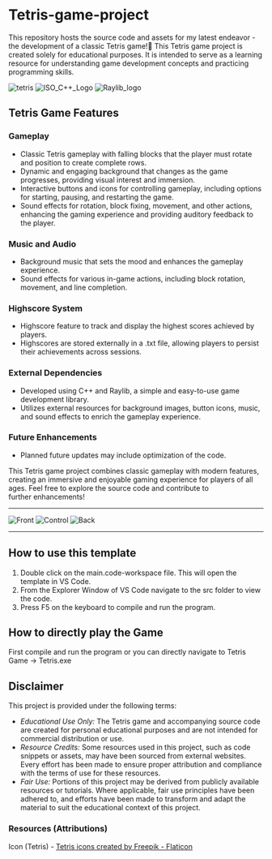 # Tetris-game-project
This repository hosts the source code and assets for my latest endeavor - the development of a classic Tetris game!🌟
This Tetris game project is created solely for educational purposes. It is intended to serve as a learning resource for understanding game development concepts and practicing programming skills.

![tetris](https://github.com/Utkarsh-Dikshit/Tetris-game-project/assets/143602487/38da4723-8a4c-4023-97b8-01eb71ed91e4) 
![ISO_C++_Logo](https://github.com/Utkarsh-Dikshit/Tetris-game-project/assets/143602487/0c901461-c7b9-49d3-90bc-a099eba06674) 
![Raylib_logo](https://github.com/Utkarsh-Dikshit/Tetris-game-project/assets/143602487/fd783c40-0989-459b-b263-d67ba7c3bb4f)

## Tetris Game Features
### Gameplay
- Classic Tetris gameplay with falling blocks that the player must rotate and position to create complete rows.
- Dynamic and engaging background that changes as the game progresses, providing visual interest and immersion.
- Interactive buttons and icons for controlling gameplay, including options for starting, pausing, and restarting the game.
- Sound effects for rotation, block fixing, movement, and other actions, enhancing the gaming experience and providing auditory feedback to the player.

### Music and Audio
- Background music that sets the mood and enhances the gameplay experience.
- Sound effects for various in-game actions, including block rotation, movement, and line completion.

### Highscore System
- Highscore feature to track and display the highest scores achieved by players.
- Highscores are stored externally in a .txt file, allowing players to persist their achievements across sessions.

### External Dependencies
- Developed using C++ and Raylib, a simple and easy-to-use game development library.
- Utilizes external resources for background images, button icons, music, and sound effects to enrich the gameplay experience.

### Future Enhancements
- Planned future updates may include optimization of the code.

This Tetris game project combines classic gameplay with modern features, creating an immersive and enjoyable gaming experience for players of all ages. Feel free to explore the source code and contribute to further enhancements!

-----------------------------------------------------------------------------------------------------------------------------

![Front](https://github.com/Utkarsh-Dikshit/Tetris-game-project/assets/143602487/019dfacc-1e31-4737-be8c-38d9d6dbfdb8)
![Control](https://github.com/Utkarsh-Dikshit/Tetris-game-project/assets/143602487/7864763b-aaac-4380-a1af-54d50f841fd0)
![Back](https://github.com/Utkarsh-Dikshit/Tetris-game-project/assets/143602487/eeb8d3b8-6dd5-4ade-b06a-30d98f69b77e)

-----------------------------------------------------------------------------------------------------------------------------

## How to use this template
1. Double click on the main.code-workspace file. This will open the template in VS Code.
2. From the Explorer Window of VS Code navigate to the src folder to view the code.
3. Press F5 on the keyboard to compile and run the program.

## How to directly play the Game
First compile and run the program or you can directly navigate to Tetris Game -> Tetris.exe

## Disclaimer

This project is provided under the following terms:

- *Educational Use Only:* The Tetris game and accompanying source code are created for personal educational purposes and are not intended for commercial distribution or use.
- *Resource Credits:* Some resources used in this project, such as code snippets or assets, may have been sourced from external websites. Every effort has been made to ensure proper attribution and compliance with the terms of use for these resources.
- *Fair Use:* Portions of this project may be derived from publicly available resources or tutorials. Where applicable, fair use principles have been adhered to, and efforts have been made to transform and adapt the material to suit the educational context of this project.

### Resources (Attributions)
Icon (Tetris) - <a href="https://www.flaticon.com/free-icons/tetris" title="tetris icons">Tetris icons created by Freepik - Flaticon</a>
